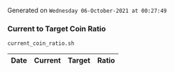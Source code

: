Generated on `Wednesday 06-October-2021 at 00:27:49`

### Current to Target Coin Ratio
`current_coin_ratio.sh`

Date|Current|Target|Ratio
---|---|---|---
